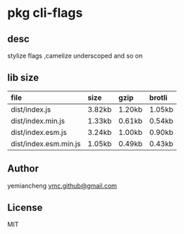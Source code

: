 # pkg cli-flags

## desc
stylize flags ,camelize  underscoped and so on

## lib size  
file | size | gzip | brotli
:---- | :---- | :---- | :----
dist/index.js | 3.82kb | 1.20kb | 1.05kb
dist/index.min.js | 1.33kb | 0.61kb | 0.54kb
dist/index.esm.js | 3.24kb | 1.00kb | 0.90kb
dist/index.esm.min.js | 1.05kb | 0.49kb | 0.43kb

## Author
yemiancheng <ymc.github@gmail.com>

## License
MIT